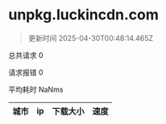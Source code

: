 
  # unpkg.luckincdn.com

  > 更新时间 2025-04-30T00:48:14.465Z
  
  总共请求 0

  请求报错 0

  平均耗时 NaNms

|城市|ip|下载大小|速度|
|-----|----------|---|---|

  
